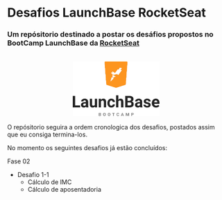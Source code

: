 <h1>Desafios LaunchBase RocketSeat</h1>
 <h3>Um repósitorio destinado a postar os desáfios propostos no BootCamp LaunchBase da <a href="https://rocketseat.com.br">RocketSeat</a></h3>
 <br>
 <img src="LaunchBase.png" width="200" style="margin-left:30%">
 <br>
 <p>O repósitorio seguira a ordem cronologica dos desafios, postados assim que eu consiga termina-los.</p>
 <p>No momento os seguintes desafios já estão concluídos:</p>
 <p>Fase 02</p>
<ul>
    <li>Desafio 1-1
    <ul>
        <li>Cálculo de IMC
        <li>Cálculo de aposentadoria
    </ul>
</ul>

